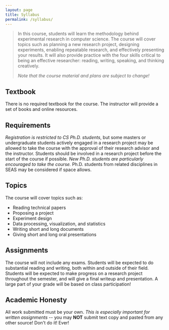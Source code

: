 ```yaml
---
layout: page
title: Syllabus
permalink: /syllabus/
---
```


<blockquote>
In this course, students will learn the methodology behind experimental research in computer science. The course will cover topics such as planning a new research project, designing experiments, enabling repeatable research, and effectively presenting your results. It will also provide practice with the four skills critical to being an effective researcher: reading, writing, speaking, and thinking creatively.

*Note that the course material and plans are subject to change!*
</blockquote>

## Textbook
There is no required textbook for the course.  The instructor will provide a set of books and online resources.

## Requirements
*Registration is restricted to CS Ph.D. students*, but some masters or undergraduate students actively engaged in a research project may be allowed to take the course with the approval of their research advisor and the instructor. Students should be involved in a research project before the start of the course if possible.  *New Ph.D. students are particularly encouraged to take the course.* Ph.D. students from related disciplines in SEAS may be considered if space allows.

## Topics
The course will cover topics such as:
  - Reading technical papers
  - Proposing a project
  - Experiment design
  - Data processing, visualization, and statistics
  - Writing short and long documents
  - Giving short and long oral presentations

## Assignments
The course will not include any exams. Students will be expected to do substantial reading and writing, both within and outside of their field. Students will be expected to make progress on a research project throughout the semester, and will give a final writeup and presentation.  A large part of your grade will be based on class participation!

## Academic Honesty
All work submitted must be your own. *This is especially important for written assignments* -- you may **NOT** submit text copy and pasted from any other source!  Don't do it! Ever!
